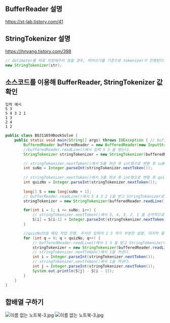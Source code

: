 
## BufferReader 설명
https://st-lab.tistory.com/41

## StringTokenizer 설명
https://jhnyang.tistory.com/398
```java
// delimeter를 따로 지정해주지 않을 경우, 띄어쓰기를 기준으로 tokenizer가 진행된다.
new StringTokenizer(str);
```

## 소스코드를 이용해 BufferReader, StringTokenizer 값 확인
```text
입력 예시
5 3
5 4 3 2 1
1 3
2 4
1 2
```

```java
public class BOJ11659BookSolve {
    public static void main(String[] args) throws IOException { // bufferReader.readLine() 메서드가 예외를 던질 수도 있다.
        BufferedReader bufferedReader = new BufferedReader(new InputStreamReader(System.in));
        //bufferedReader.readLine()에서 입력 5 3 을 받는다.
        StringTokenizer stringTokenizer = new StringTokenizer(bufferedReader.readLine());

        // stringTokenizer.nextToken()에서 5를 꺼낸 후 int형으로 변환 후 suNo에 할당
        int suNo = Integer.parseInt(stringTokenizer.nextToken());
        
        // stringTokenizer.nextToken()에서 3를 꺼낸 후 int형으로 변환 후 quizNo에 할당
        int quizNo = Integer.parseInt(stringTokenizer.nextToken());
        
        long[] S = new long[suNo + 1];
        // bufferReader.readLine()에서 5 4 3 2 1을 받고 StringTokenizer로 전달
        stringTokenizer = new StringTokenizer(bufferedReader.readLine());

        for(int i = 1; i <= suNo; i++) {
            // stringTokenizer.nextToken()에서 5, 4, 3, 2, 1 을 순차적으로 꺼낸다.
            S[i] = S[i-1] + Integer.parseInt(stringTokenizer.nextToken());
        }

        //quizNo만큼 해당 작업 진행, 주석은 입력의 1 3 까지 부분만 설명, 마지막 줄인 1 2 입력을 받는다. 
        for (int q = 0; q < quizNo; q++) {
            // bufferedReader.readLine()에서 1 3 을 받고 StringTokenizer에 전달
            stringTokenizer = new StringTokenizer(bufferedReader.readLine());
            // stringTokenizer.nextToken()에서 1을 꺼낸다.
            int i = Integer.parseInt(stringTokenizer.nextToken());
            // stringTokenizer.nextToken()에서 1을 꺼낸다.
            int j = Integer.parseInt(stringTokenizer.nextToken());
            System.out.println(S[j] - S[i - 1]);
        }
    }
}

```

## 합배열 구하기
![이름 없는 노트북-3.jpg](https://s3-us-west-2.amazonaws.com/secure.notion-static.com/5748365f-bc4b-4719-ae39-bf672fa76ff3/%E1%84%8B%E1%85%B5%E1%84%85%E1%85%B3%E1%86%B7_%E1%84%8B%E1%85%A5%E1%86%B9%E1%84%82%E1%85%B3%E1%86%AB_%E1%84%82%E1%85%A9%E1%84%90%E1%85%B3%E1%84%87%E1%85%AE%E1%86%A8-3.jpg)
![이름 없는 노트북-3.jpg](https://s3-us-west-2.amazonaws.com/secure.notion-static.com/5748365f-bc4b-4719-ae39-bf672fa76ff3/%E1%84%8B%E1%85%B5%E1%84%85%E1%85%B3%E1%86%B7_%E1%84%8B%E1%85%A5%E1%86%B9%E1%84%82%E1%85%B3%E1%86%AB_%E1%84%82%E1%85%A9%E1%84%90%E1%85%B3%E1%84%87%E1%85%AE%E1%86%A8-3.jpg)

